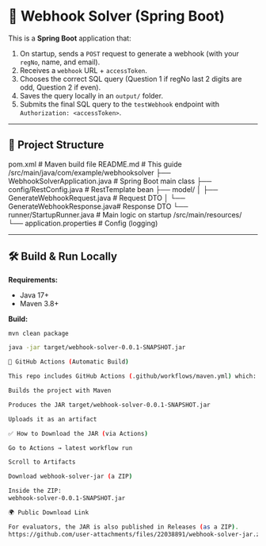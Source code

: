 # 🚀 Webhook Solver (Spring Boot)

This is a **Spring Boot** application that:

1. On startup, sends a `POST` request to generate a webhook (with your `regNo`, name, and email).  
2. Receives a `webhook` URL + `accessToken`.  
3. Chooses the correct SQL query (Question 1 if regNo last 2 digits are odd, Question 2 if even).  
4. Saves the query locally in an `output/` folder.  
5. Submits the final SQL query to the `testWebhook` endpoint with `Authorization: <accessToken>`.

---

## 📂 Project Structure
pom.xml # Maven build file
README.md # This guide
/src/main/java/com/example/webhooksolver
├── WebhookSolverApplication.java # Spring Boot main class
├── config/RestConfig.java # RestTemplate bean
├── model/
│ ├── GenerateWebhookRequest.java # Request DTO
│ └── GenerateWebhookResponse.java# Response DTO
└── runner/StartupRunner.java # Main logic on startup
/src/main/resources/
└── application.properties # Config (logging)


---

## 🛠️ Build & Run Locally

**Requirements:**
- Java 17+
- Maven 3.8+

**Build:**
```bash
mvn clean package

java -jar target/webhook-solver-0.0.1-SNAPSHOT.jar

🤖 GitHub Actions (Automatic Build)

This repo includes GitHub Actions (.github/workflows/maven.yml) which:

Builds the project with Maven

Produces the JAR target/webhook-solver-0.0.1-SNAPSHOT.jar

Uploads it as an artifact

✅ How to Download the JAR (via Actions)

Go to Actions → latest workflow run

Scroll to Artifacts

Download webhook-solver-jar (a ZIP)

Inside the ZIP:
webhook-solver-0.0.1-SNAPSHOT.jar

🌍 Public Download Link

For evaluators, the JAR is also published in Releases (as a ZIP).
https://github.com/user-attachments/files/22038891/webhook-solver-jar.zip
